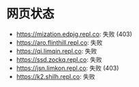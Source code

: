 # 网页状态
- https://mization.edpjg.repl.co: 失败 (403)
- https://aro.flinthill.repl.co: 失败
- https://qi.limqin.repl.co: 失败
- https://ssd.zockq.repl.co: 失败
- https://jsn.limkon.repl.co: 失败 (403)
- https://k2.shilh.repl.co: 失败
